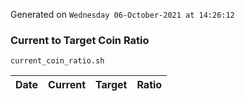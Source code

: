 Generated on `Wednesday 06-October-2021 at 14:26:12`

### Current to Target Coin Ratio
`current_coin_ratio.sh`

Date|Current|Target|Ratio
---|---|---|---
